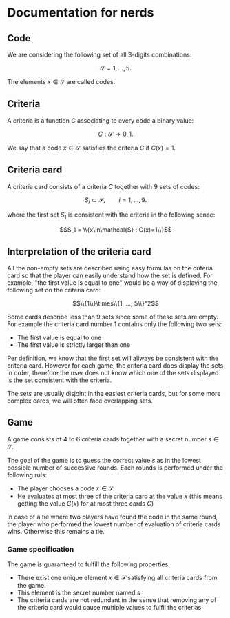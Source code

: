# Documentation for nerds

## Code

We are considering the following set of all 3-digits combinations:

$$\mathcal{S} = {1, ..., 5}.$$

The elements $x\in\mathcal{S}$ are called codes.

## Criteria

A criteria is a function $C$ associating to every code a binary value:

$$ C:\mathcal{S}\to{0,1}.$$

We say that a code $x\in\mathcal{S}$ satisfies the criteria $C$ if $C(x)=1$.

## Criteria card

A criteria card consists of a criteria $C$ together with 9 sets of codes:

$$S_i \subset \mathcal{S},\qquad i=1,...,9.$$

where the first set $S_1$ is consistent with the criteria in the following sense:

$$S_1 = \\{x\in\mathcal{S} : C(x)=1\\}$$

## Interpretation of the criteria card

All the non-empty sets are described using easy formulas on the criteria card so that the player can easily understand how the set is defined. For example, "the first value is equal to one" would be a way of displaying the following set on the criteria card:

$$\\{1\\}\times\\{1, ..., 5\\}^2$$

Some cards describe less than 9 sets since some of these sets are empty. For example the criteria card number 1 contains only the following two sets:
- The first value is equal to one
- The first value is strictly larger than one

Per definition, we know that the first set will allways be consistent with the criteria card. However for each game, the criteria card does display the sets in order, therefore the user does not know which one of the sets displayed is the set consistent with the criteria. 

The sets are usually disjoint in the easiest criteria cards, but for some more complex cards, we will often face overlapping sets.

## Game

A game consists of 4 to 6 criteria cards together with a secret number $s\in\mathcal{S}$.

The goal of the game is to guess the correct value $s$ as in the lowest possible number of successive rounds. Each rounds is performed under the following ruls:
- The player chooses a code $x\in\mathcal{S}$
- He evaluates at most three of the criteria card at the value $x$ (this means getting the value $C(x)$ for at most three cards $C$)

In case of a tie where two players have found the code in the same round, the player who performed the lowest number of evaluation of criteria cards wins. Otherwise this remains a tie.

### Game specification

The game is guaranteed to fulfill the following properties:
- There exist one unique element $x\in\mathcal{S}$ satisfying all criteria cards from the game.
- This element is the secret number named $s$
- The criteria cards are not redundant in the sense that removing any of the criteria card would cause multiple values to fulfil the criterias.
